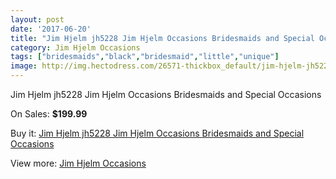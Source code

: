 ```yaml
---
layout: post
date: '2017-06-20'
title: "Jim Hjelm jh5228 Jim Hjelm Occasions Bridesmaids and Special Occasions"
category: Jim Hjelm Occasions
tags: ["bridesmaids","black","bridesmaid","little","unique"]
image: http://img.hectodress.com/26571-thickbox_default/jim-hjelm-jh5228-jim-hjelm-occasions-bridesmaids-and-special-occasions.jpg
---
```

Jim Hjelm jh5228 Jim Hjelm Occasions Bridesmaids and Special Occasions

On Sales: **$199.99**
<a href="https://www.hectodress.com/jim-hjelm-occasions/12310-jim-hjelm-jh5228-jim-hjelm-occasions-bridesmaids-and-special-occasions.html"><amp-img layout="responsive" width="600" height="600" src="//img.hectodress.com/26571-thickbox_default/jim-hjelm-jh5228-jim-hjelm-occasions-bridesmaids-and-special-occasions.jpg" alt="Jim Hjelm jh5228 Jim Hjelm Occasions Bridesmaids and Special Occasions 0" /></a>
<a href="https://www.hectodress.com/jim-hjelm-occasions/12310-jim-hjelm-jh5228-jim-hjelm-occasions-bridesmaids-and-special-occasions.html"><amp-img layout="responsive" width="600" height="600" src="//img.hectodress.com/26574-thickbox_default/jim-hjelm-jh5228-jim-hjelm-occasions-bridesmaids-and-special-occasions.jpg" alt="Jim Hjelm jh5228 Jim Hjelm Occasions Bridesmaids and Special Occasions 1" /></a>
<a href="https://www.hectodress.com/jim-hjelm-occasions/12310-jim-hjelm-jh5228-jim-hjelm-occasions-bridesmaids-and-special-occasions.html"><amp-img layout="responsive" width="600" height="600" src="//img.hectodress.com/26573-thickbox_default/jim-hjelm-jh5228-jim-hjelm-occasions-bridesmaids-and-special-occasions.jpg" alt="Jim Hjelm jh5228 Jim Hjelm Occasions Bridesmaids and Special Occasions 2" /></a>
<a href="https://www.hectodress.com/jim-hjelm-occasions/12310-jim-hjelm-jh5228-jim-hjelm-occasions-bridesmaids-and-special-occasions.html"><amp-img layout="responsive" width="600" height="600" src="//img.hectodress.com/26572-thickbox_default/jim-hjelm-jh5228-jim-hjelm-occasions-bridesmaids-and-special-occasions.jpg" alt="Jim Hjelm jh5228 Jim Hjelm Occasions Bridesmaids and Special Occasions 3" /></a>

Buy it: [Jim Hjelm jh5228 Jim Hjelm Occasions Bridesmaids and Special Occasions](https://www.hectodress.com/jim-hjelm-occasions/12310-jim-hjelm-jh5228-jim-hjelm-occasions-bridesmaids-and-special-occasions.html "Jim Hjelm jh5228 Jim Hjelm Occasions Bridesmaids and Special Occasions")

View more: [Jim Hjelm Occasions](https://www.hectodress.com/190-jim-hjelm-occasions "Jim Hjelm Occasions")